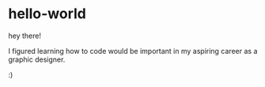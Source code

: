 # hello-world

hey there!

I figured learning how to code would be important in my aspiring career as a graphic designer.

:)
